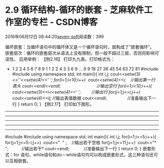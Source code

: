 
# 2.9 循环结构-循环的嵌套 -  芝麻软件工作室的专栏 - CSDN博客


2016年06月12日 08:44:20[seven-soft](https://me.csdn.net/softn)阅读数：399


循环嵌套：当循环语句中的循环体又是一个循环语句时，就构成了“嵌套循环”。
嵌套层次：循环的嵌套层次从语法上没有限制，但一般不超过三层，否则将影响可读性。
应用举例：
【例2.16】 打印九九表。打印格式为：
* 1 2 3 4 5 6 7 8 9
1 1
2 2 4
3 3 6 9
…
9 9 18 27 36 45 54 63 72 81
\#include <iostream>
\#include <iomanip>
using namespace std;
int main(){
int i,j;
cout<<setw(3)<<'*'<<setw(4)<<' ';
for(i=1;i<10;i++)  cout<<setw(4)<<i;    //输出第一行表头
cout<<endl<<endl;                              //输出空行
for(i=1;i<10;i++){
cout<<setw(3)<<i<<setw(4)<<' ';         //输出行
for(j=1;j<=i;j++)  cout<<setw(4)<<i*j; //输出表值数据
cout<<endl;                 //准备输出下一行
}
return 0;
}
【例2.17】 打印如下图形。
* * * * * * * * * * *
* * * * * * * * * * *
* * * * * * * * * * *
* * * * * * * * * * *
* * * * * * * * * * *
\#include <iostream>
\#include <iomanip>
using namespace std;
int main(){
int i,j;
for(i=1;i<=5;i++){
for(j=1;j<=5-i;j++)  cout<<"  " ;    //输出若干空格
for(j=1;j<=11;j++)  cout<<"* ";           //输出若干*
cout<<endl;            //准备输出下一行
}
return 0;
}
嵌套形式：for
 语句、while语句和do－while语句均可以构成嵌套形式，这三种语句还可以互相嵌套。

